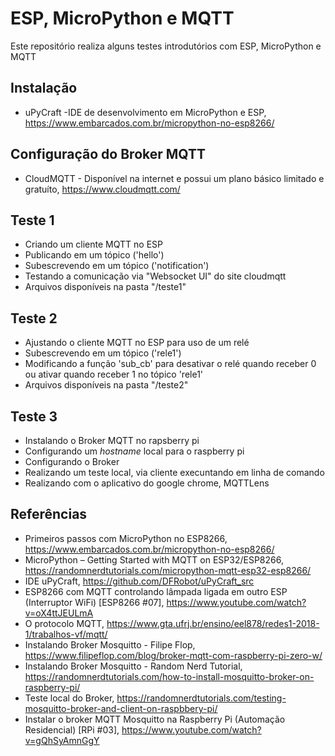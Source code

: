 # ESP, MicroPython e MQTT
Este repositório realiza alguns testes introdutórios com ESP, MicroPython e MQTT 

## Instalação 
* uPyCraft -IDE de desenvolvimento em MicroPython e ESP, https://www.embarcados.com.br/micropython-no-esp8266/

## Configuração do Broker MQTT 
* CloudMQTT - Disponível na internet e possui um plano básico limitado e gratuíto, https://www.cloudmqtt.com/ 

## Teste 1
* Criando um cliente MQTT no ESP
* Publicando em um tópico ('hello') 
* Subescrevendo em um tópico ('notification') 
* Testando a comunicação via "Websocket UI" do site cloudmqtt
* Arquivos disponíveis na pasta "/teste1" 

## Teste 2
* Ajustando o cliente MQTT no ESP para uso de um relé
* Subescrevendo em um tópico ('rele1')
* Modificando a função 'sub_cb' para desativar o relé quando receber 0 ou ativar quando receber 1 no tópico 'rele1'
* Arquivos disponíveis na pasta "/teste2" 

## Teste 3 
* Instalando o Broker MQTT no rapsberry pi
* Configurando um _hostname_ local para o raspberry pi 
* Configurando o Broker 
* Realizando um teste local, via cliente execuntando em linha de comando 
* Realizando com o aplicativo do google chrome, MQTTLens



## Referências 
* Primeiros passos com MicroPython no ESP8266, https://www.embarcados.com.br/micropython-no-esp8266/
* MicroPython – Getting Started with MQTT on ESP32/ESP8266, https://randomnerdtutorials.com/micropython-mqtt-esp32-esp8266/ 
* IDE uPyCraft, https://github.com/DFRobot/uPyCraft_src
* ESP8266 com MQTT controlando lâmpada ligada em outro ESP (Interruptor WiFi) [ESP8266 #07],  https://www.youtube.com/watch?v=oX4ttJEULmA
* O protocolo MQTT, https://www.gta.ufrj.br/ensino/eel878/redes1-2018-1/trabalhos-vf/mqtt/ 
* Instalando Broker Mosquitto - Filipe Flop,  https://www.filipeflop.com/blog/broker-mqtt-com-raspberry-pi-zero-w/
* Instalando Broker Mosquitto - Random Nerd Tutorial, https://randomnerdtutorials.com/how-to-install-mosquitto-broker-on-raspberry-pi/ 
* Teste local do Broker,  https://randomnerdtutorials.com/testing-mosquitto-broker-and-client-on-raspbbery-pi/ 
* Instalar o broker MQTT Mosquitto na Raspberry Pi (Automação Residencial) [RPi #03], https://www.youtube.com/watch?v=gQhSyAmnGgY
